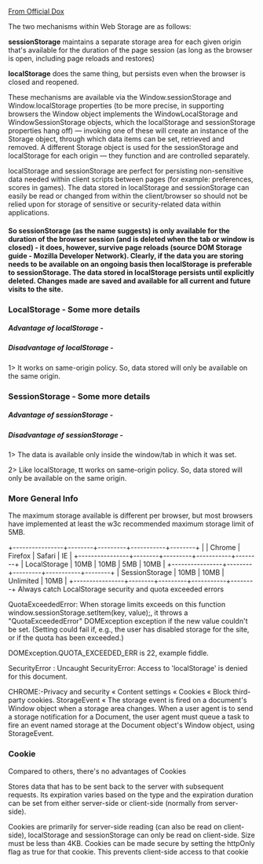 [From Official Dox](https://developer.mozilla.org/en-US/docs/Web/API/Web_Storage_API)

The two mechanisms within Web Storage are as follows:

**sessionStorage** maintains a separate storage area for each given origin that's available for the duration of the page session (as long as the browser is open, including page reloads and restores)

**localStorage** does the same thing, but persists even when the browser is closed and reopened.

These mechanisms are available via the Window.sessionStorage and Window.localStorage properties (to be more precise, in supporting browsers the Window object implements the WindowLocalStorage and WindowSessionStorage objects, which the localStorage and sessionStorage properties hang off) — invoking one of these will create an instance of the Storage object, through which data items can be set, retrieved and removed. A different Storage object is used for the sessionStorage and localStorage for each origin — they function and are controlled separately.

localStorage and sessionStorage are perfect for persisting non-sensitive data needed within client scripts between pages (for example: preferences, scores in games). The data stored in localStorage and sessionStorage can easily be read or changed from within the client/browser so should not be relied upon for storage of sensitive or security-related data within applications.

#### So sessionStorage (as the name suggests) is only available for the duration of the browser session (and is deleted when the tab or window is closed) - it does, however, survive page reloads (source DOM Storage guide - Mozilla Developer Network). Clearly, if the data you are storing needs to be available on an ongoing basis then localStorage is preferable to sessionStorage. The data stored in localStorage persists until explicitly deleted. Changes made are saved and available for all current and future visits to the site.

### LocalStorage - Some more details

##### Advantage of localStorage -

##### Disadvantage of localStorage -

1> It works on same-origin policy. So, data stored will only be available on the same origin.

### SessionStorage - Some more details

##### Advantage of sessionStorage -

##### Disadvantage of sessionStorage -

1> The data is available only inside the window/tab in which it was set.

2> Like localStorage, tt works on same-origin policy. So, data stored will only be available on the same origin.

### More General Info

The maximum storage available is different per browser, but most browsers have implemented at least the w3c recommended maximum storage limit of 5MB.

+----------------+--------+---------+-----------+--------+
| | Chrome | Firefox | Safari | IE |
+----------------+--------+---------+-----------+--------+
| LocalStorage | 10MB | 10MB | 5MB | 10MB |
+----------------+--------+---------+-----------+--------+
| SessionStorage | 10MB | 10MB | Unlimited | 10MB |
+----------------+--------+---------+-----------+--------+
Always catch LocalStorage security and quota exceeded errors

QuotaExceededError: When storage limits exceeds on this function window.sessionStorage.setItem(key, value);, it throws a "QuotaExceededError" DOMException exception if the new value couldn't be set. (Setting could fail if, e.g., the user has disabled storage for the site, or if the quota has been exceeded.)

DOMException.QUOTA_EXCEEDED_ERR is 22, example fiddle.

SecurityError : Uncaught SecurityError: Access to 'localStorage' is denied for this document.

CHROME:-Privacy and security « Content settings « Cookies « Block third-party cookies.
StorageEvent « The storage event is fired on a document's Window object when a storage area changes. When a user agent is to send a storage notification for a Document, the user agent must queue a task to fire an event named storage at the Document object's Window object, using StorageEvent.

### Cookie

Compared to others, there's no advantages of Cookies

Stores data that has to be sent back to the server with subsequent requests. Its expiration varies based on the type and the expiration duration can be set from either server-side or client-side (normally from server-side).

Cookies are primarily for server-side reading (can also be read on client-side), localStorage and sessionStorage can only be read on client-side.
Size must be less than 4KB.
Cookies can be made secure by setting the httpOnly flag as true for that cookie. This prevents client-side access to that cookie
